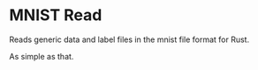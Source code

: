 # MNIST Read
Reads generic data and label files in the mnist file format for Rust.

As simple as that.
